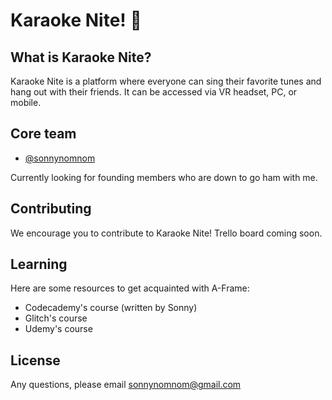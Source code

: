 # Karaoke Nite! 🔮

## What is Karaoke Nite?

Karaoke Nite is a platform where everyone can sing their favorite tunes and hang out with their friends. It can be accessed via VR headset, PC, or mobile.

## Core team

- [@sonnynomnom](https://www.twitter.com/sonnynomnom)

Currently looking for founding members who are down to go ham with me.

## Contributing

We encourage you to contribute to Karaoke Nite! Trello board coming soon.

## Learning

Here are some resources to get acquainted with A-Frame:

- Codecademy's course (written by Sonny)
- Glitch's course
- Udemy's course

## License

Any questions, please email sonnynomnom@gmail.com
